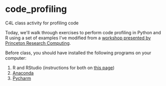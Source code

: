 # code_profiling
C4L class activity for profiling code

Today, we'll walk through exercises to perform code profiling in Python and R using a set of examples I've modified from a [workshop presented by Princeton Research Computing](https://github.com/PrincetonUniversity/intro_debugging).

Before class, you should have installed the following programs on your computer:

1. R and RStudio (instructions for both on [this page](https://posit.co/download/rstudio-desktop/))
2. [Anaconda](https://www.anaconda.com/docs/getting-started/anaconda/install)
3. [Pycharm](https://www.jetbrains.com/pycharm/data-science/?var=anaconda)


